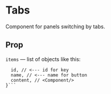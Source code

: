 # Tabs

Component for panels switching by tabs.

## Prop

`items` — list of objects like this:

```{
  id, // <--- id for key
  name, // <--- name for button
  content, // <Component/>
}```
